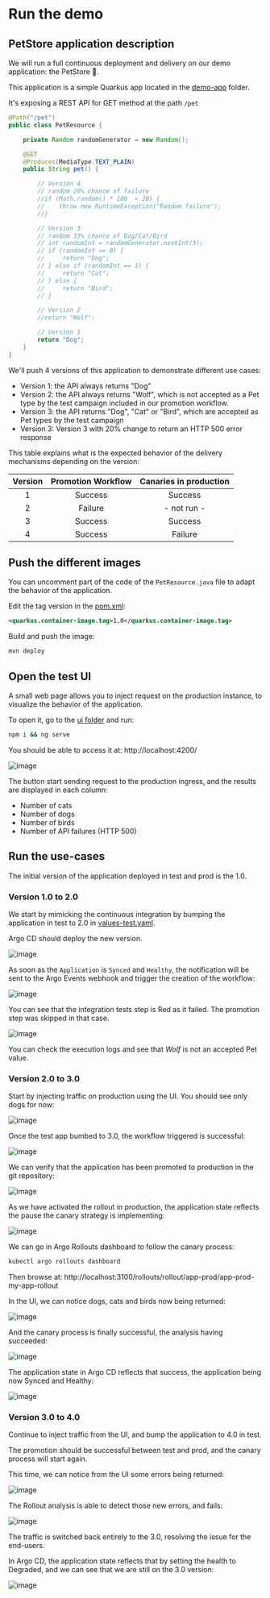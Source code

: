 # Run the demo

## PetStore application description

We will run a full continuous deployment and delivery on our demo application: the PetStore 🐶.

This application is a simple Quarkus app located in the [demo-app](https://github.com/OpenGuidou/argo-projects-demo/tree/main/demo-app) folder.

It's exposing a REST API for GET method at the path `/pet`

```java
@Path("/pet")
public class PetResource {

    private Random randomGenerator = new Random();

    @GET
    @Produces(MediaType.TEXT_PLAIN)
    public String pet() {

        // Version 4
        // random 20% chance of failure
        //if (Math.random() * 100  < 20) {
        //    throw new RuntimeException("Random failure");
        //}

        // Version 3
        // random 33% chance of Dog/Cat/Bird
        // int randomInt = randomGenerator.nextInt(3);
        // if (randomInt == 0) {
        //     return "Dog";
        // } else if (randomInt == 1) {
        //     return "Cat";
        // } else {
        //     return "Bird";
        // }

        // Version 2
        //return "Wolf";

        // Version 1
        return "Dog";
    }
}
```

We'll push 4 versions of this application to demonstrate different use cases:

* Version 1: the API always returns "Dog"
* Version 2: the API always returns "Wolf", which is not accepted as a Pet type by the test campaign included in our promotion workflow.
* Version 3: the API returns "Dog", "Cat" or "Bird", which are accepted as Pet types by the test campaign
* Version 3: Version 3 with 20% change to return an HTTP 500 error response

This table explains what is the expected behavior of the delivery mechanisms depending on the version:

| Version      | Promotion Workflow | Canaries in production
|    :----:    |    :----:          |        :----:
| 1            | Success            | Success
| 2            | Failure            |  - not run -
| 3            | Success            | Success
| 4            | Success            | Failure

## Push the different images

You can uncomment part of the code of the `PetResource.java` file to adapt the behavior of the application.

Edit the tag version in the [pom.xml](https://github.com/OpenGuidou/argo-projects-demo/blob/main/demo-app/pom.xml#L27):

```xml
<quarkus.container-image.tag>1.0</quarkus.container-image.tag>
```

Build and push the image:
```bash
mvn deploy
```

## Open the test UI

A small web page allows you to inject request on the production instance, to visualize the behavior of the application.

To open it, go to the [ui folder](https://github.com/OpenGuidou/argo-projects-demo/tree/main/ui) and run:
```bash
npm i && ng serve
```

You should be able to access it at: http://localhost:4200/

![image](./assets/pet-store-app.png)

The button start sending request to the production ingress, and the results are displayed in each column:

* Number of cats
* Number of dogs
* Number of birds
* Number of API failures (HTTP 500)

## Run the use-cases

The initial version of the application deployed in test and prod is the 1.0.

### Version 1.0 to 2.0

We start by mimicking the continuous integration by bumping the application in test to 2.0 in [values-test.yaml](https://github.com/OpenGuidou/argo-projects-demo/blob/main/argo-projects/app/manifests/overlays/test/values-test.yaml#L4).

Argo CD should deploy the new version.

![image](./assets/Application-2-0-Healthy.png)

As soon as the `Application` is `Synced` and `Healthy`, the notification will be sent to the Argo Events webhook and trigger the creation of the workflow:

![image](./assets/Workflow-failure.png)

You can see that the integration tests step is Red as it failed. The promotion step was skipped in that case.

![image](./assets/Workflow_logs.png)

You can check the execution logs and see that *Wolf* is not an accepted Pet value.

### Version 2.0 to 3.0

Start by injecting traffic on production using the UI. You should see only dogs for now:

![image](./assets/petstore-dogs.png)

Once the test app bumbed to 3.0, the workflow triggered is successful:

![image](./assets/workflow-success.png)

We can verify that the application has been promoted to production in the git repository:

![image](./assets/Promotion-git.png)

As we have activated the rollout in production, the application state reflects the pause the canary strategy is implementing:

![image](./assets/app-paused.png)

We can go in Argo Rollouts dashboard to follow the canary process:

```bash
kubectl argo rollouts dashboard
```

Then browse at: http://localhost:3100/rollouts/rollout/app-prod/app-prod-my-app-rollout 

In the UI, we can notice dogs, cats and birds now being returned:

![image](./assets/petstore-all-animals.png)

And the canary process is finally successful, the analysis having succeeded:

![image](./assets/canary-process-success.png)

The application state in Argo CD reflects that success, the application being now Synced and Healthy:

![image](./assets/app-prod-3.0-healthy.png)

### Version 3.0 to 4.0

Continue to inject traffic from the UI, and bump the application to 4.0 in test.

The promotion should be successful between test and prod, and the canary process will start again.

This time, we can notice from the UI some errors being returned:

![image](./assets/errors.png)

The Rollout analysis is able to detect those new errors, and fails:

![image](./assets/analysis-error.png)

The traffic is switched back entirely to the 3.0, resolving the issue for the end-users.

In Argo CD, the application state reflects that by setting the health to Degraded, and we can see that we are still on the 3.0 version:

![image](./assets/app-prod-3.0-degraded.png)